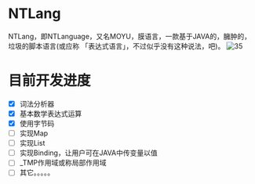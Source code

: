 # NTLang
NTLang，即NTLanguage，又名MOYU，膜语言，一款基于JAVA的，臃肿的，垃圾的脚本语言(或应称 「表达式语言」，不过似乎没有这种说法，吧)。
![35](https://user-images.githubusercontent.com/55693652/102690190-afd04680-423e-11eb-8501-674a3b2aacb5.png)
# 目前开发进度
- [X] 词法分析器
- [X] 基本数学表达式运算
- [X] 使用字节码
- [ ] 实现Map
- [ ] 实现List
- [ ] 实现Binding，让用户可在JAVA中传变量以值
- [ ] _TMP作用域或称局部作用域
- [ ] 其它。。。。。
